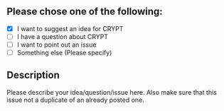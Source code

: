 ## Please chose one of the following:
* [x] I want to suggest an idea for CRYPT
* [ ] I have a question about CRYPT
* [ ] I want to point out an issue
* [ ] Something else (Please specify)

## Description
Please describe your idea/question/issue here. Also make sure that this issue not a duplicate of an already posted one.
